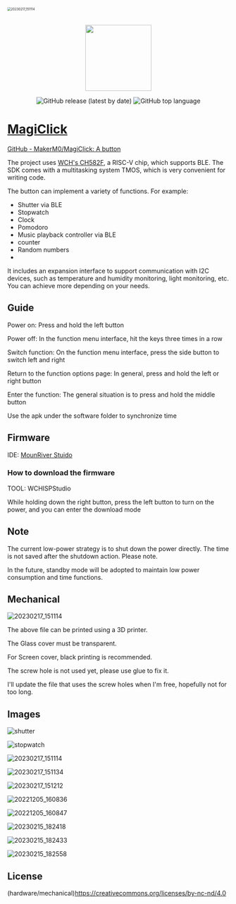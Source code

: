 <img src="documents/images/1.jpg" alt="20230217_151114" style="zoom: 50%;" />

<p align="center">
    <br>
    <img src="https://avatars.githubusercontent.com/u/117961102" width="150"/>
    <br>
</p>
<p align="center">   
    <img alt="GitHub release (latest by date)" src="https://img.shields.io/github/v/release/MakerM0/MagiClick">
    <img alt="GitHub top language" src="https://img.shields.io/github/languages/top/MakerM0/MagiClick">  
</p>

# [MagiClick](https://hackaday.io/project/188183-magiclick-a-mechanical-button-with-screen)

[GitHub - MakerM0/MagiClick: A button](https://github.com/MakerM0/MagiClick)

The project uses [WCH&#39;s CH582F](https://www.wch.cn/products/CH583.html), a RISC-V chip, which supports BLE. The SDK comes with a multitasking system TMOS, which is very convenient for writing code.

The button can implement a variety of functions.
For example:

- Shutter via BLE
- Stopwatch
- Clock
- Pomodoro
- Music playback controller via BLE
- counter
- Random numbers
- 

It includes an expansion interface to support communication with I2C devices, such as temperature and humidity monitoring, light monitoring, etc.
You can achieve more depending on your needs.

## Guide

Power on: Press and hold the left button

Power off: In the function menu interface, hit the keys three times in a row

Switch function: On the function menu interface, press the side button to switch left and right

Return to the function options page: In general, press and hold the left or right button

Enter the function: The general situation is to press and hold the middle button

Use the apk under the software folder to synchronize time

## Firmware

IDE: [MounRiver Stuido](http://www.mounriver.com/download)

### How to download the firmware

TOOL: WCHISPStudio

While holding down the right button, press the left button to turn on the power, and you can enter the download mode

## Note

The current low-power strategy is to shut down the power directly. The time is not saved after the shutdown action. Please note.

In the future, standby mode will be adopted to maintain low power consumption and time functions.

## Mechanical

<img src="documents/images/3d.png" alt="20230217_151114" style="zoom: 100%;" />

The above file can be printed using a 3D printer.

The Glass cover must be transparent.

For Screen cover, black printing is recommended.

The screw hole is not used yet, please use glue to fix it.

I'll update the file that uses the screw holes when I'm free, hopefully not for too long.

## Images

![shutter](documents/images/shutter.gif)

![stopwatch](documents/images/stopwatch.gif)

![20230217_151114](documents/images/20230217_151114.jpg)

![20230217_151134](documents/images/20230217_151134.jpg)

![20230217_151212](documents/images/20230217_151212.jpg)

![20221205_160836](documents/images/20221205_160836.jpg)

![20221205_160847](documents/images/20221205_160847.jpg)

![20230215_182418](documents/images/20230215_182418.jpg)

![20230215_182433](documents/images/20230215_182433.jpg)

![20230215_182558](documents/images/20230215_182558.jpg)

## License

(hardware/mechanical)https://creativecommons.org/licenses/by-nc-nd/4.0
